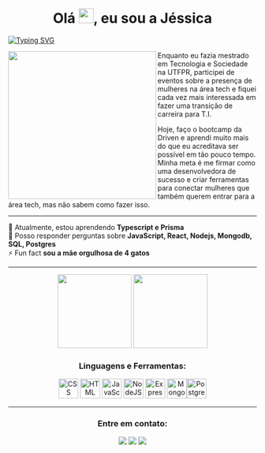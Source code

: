 
<h1 align="center">Olá  <img src="https://media.giphy.com/media/hvRJCLFzcasrR4ia7z/giphy.gif" width="30px"/>, eu sou a Jéssica </h1>

[![Typing SVG](https://readme-typing-svg.demolab.com?font=Fira+Code&pause=1000&color=fd428d&center=true&vCenter=true&width=1000&lines=Dev+Full+stack+em+forma%C3%A7%C3%A3o;com+uma+quedinha+pelo+Back-end)](https://git.io/typing-svg)

<img align="left" src="https://cdn.picrew.me/shareImg/org/202212/644129_MKvsvCBv.png" width="300px"> Enquanto eu fazia mestrado em Tecnologia e Sociedade na UTFPR, participei de eventos sobre a presença de mulheres na área tech e fiquei cada vez mais interessada em fazer uma transição de carreira para T.I. 
<br>

Hoje, faço o bootcamp da Driven e aprendi muito mais do que eu acreditava ser possível em tão pouco tempo. Minha meta é me firmar como uma desenvolvedora de sucesso e criar ferramentas para conectar mulheres que também querem entrar para a área tech, mas não sabem como fazer isso. 

**********
<div align="left">
🌱 Atualmente, estou aprendendo <strong>Typescript e Prisma</strong><br>
💬 Posso responder perguntas sobre <strong>JavaScript, React, Nodejs, Mongodb, SQL, Postgres</strong><br>
⚡ Fun fact <strong>sou a mãe orgulhosa de 4 gatos</strong></h4> 
</div>

***************	

<div align="center">
  <img height="150em" src="https://github-readme-stats-eight-theta.vercel.app/api?username=jepariz&show_icons=true&theme=radical&include_all_commits=true&count_private=true"/>
  <img height="150em" src="https://github-readme-stats-eight-theta.vercel.app/api/top-langs/?username=jepariz&layout=compact&langs_count=8&theme=radical"/>
<div>	
	
	
<h3 align="center">Linguagens e Ferramentas:</h3>
<p align="center"><img height="40" width="40" src="https://cdn.simpleicons.org/css3/fd428d" title='CSS'/> <img height="40" width="40" src="https://cdn.simpleicons.org/html5/fd428d" title='HTML'/> <img height="40" width="40" src="https://cdn.simpleicons.org/javascript/fd428d" title='JavaScript'/> <img height="40" width="40" src="https://cdn.simpleicons.org/nodedotjs/fd428d" title='NodeJS'/> <img height="40" width="40" src="https://cdn.simpleicons.org/express/fd428d" title='Express'/> <img height="40" width="40" src="https://cdn.simpleicons.org/mongodb/fd428d" title='Mongodb'/><img height="40" width="40" src="https://cdn.simpleicons.org/postgresql/fd428d" title='PostgreSQL'/></p></div>
</div>

*******************

<h3 align="center">Entre em contato:</h3>
<p align="center"><img src="https://custom-icon-badges.demolab.com/badge/-je.parizotto@gmail.com-fd428d?style=for-the-badge&logo=mention&logoColor=white"> 
<a href="https://linkedin.com/in/jessicaparizotto" target="blank"><img src="https://custom-icon-badges.demolab.com/badge/-LinkedIn-fd428d?style=for-the-badge&logo=linkedin&logoColor=white"></a>
<a href="https://instagram.com/dev.humanas" target="blank"><img src="https://custom-icon-badges.demolab.com/badge/-Instagram-fd428d?style=for-the-badge&logo=instagram&logoColor=white"></a>
</p>






